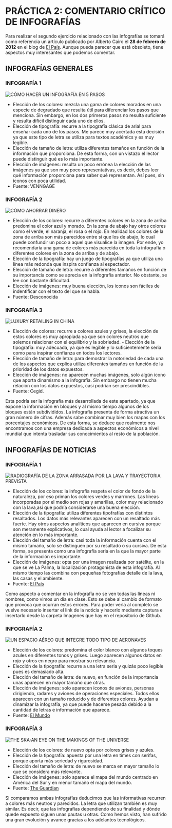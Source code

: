 # PRÁCTICA 2: COMENTARIO CRÍTICO DE INFOGRAFÍAS

Para realizar el segundo ejercicio relacionado con las infografías 
se tomará como referencia un artículo publicado por Alberto Cairo 
el **28 de febrero de 2012** en el blog de [El 
País](https://blogs.elpais.com/periodismo-con-futuro/2012/02/elegirgrafico.html). 
Aunque pueda parecer que está obsoleto, tiene aspectos muy 
interesantes que podemos comentar.

## INFOGRAFÍAS GENERALES

### INFOGRAFÍA 1

![CÓMO HACER UN INFOGRAFÍA EN 5 PASOS](/imagenes/infografiageneral1.png)

- Elección de los colores: mezcla una gama de colores morados en 
una especie de degradado que resulta útil para diferenciar los 
pasos que menciona. Sin embargo, en los dos primeros pasos no 
resulta suficiente y resulta difícil distinguir cada uno de ellos. 
- Elección de tipografía: recurre a la tipografía clásica de arial 
para enseñar cada uno de los pasos. Me parece muy acertada esta 
decisión ya que este tipo de letra se utiliza para textos 
académics y es muy legible. 
- Elección de tamaño de letra: utiliza 
diferentes tamaños en función de la información que proporciona. 
De esta forma, con un vistazo el lector puede distinguir qué es lo 
más importante. 
- Elección de imágenes: resulta un poco errónea 
la elección de las imágenes ya que son muy poco representativas, 
es decir, debes leer qué información proporciona para saber qué 
representan. Así pues, sin iconos con poca utilidad. 
- Fuente: VENNGAGE

### INFOGRAFÍA 2

![CÓMO AHORRAR DINERO](/imagenes/infografiageneral2.png)

- Elección de los colores: recurre a diferentes colores en la zona 
de arriba predomina el color azul y morado. En la zona de abajo 
hay otros colores como el verde, el naranja, el rosa o el rojo. En 
realidad los colores de la zona de arriba son más parecidos entre 
sí que los de abajo, lo cual puede confundir un poco a aquel que 
visualice la imagen. Por ende, yo recomendaría una gama de colores 
más parecida en toda la infografía o diferentes colores en la zona 
de arriba y de abajo. 
- Elección de la tipografía: hay un juego 
de tipografías ya que utiliza una línea más redonda que inspira 
confianza al espectador.
- Elección de tamaño de letra: recurre a 
diferentes tamaños en función de su importancia como se aprecia en 
la infografía anterior. No obstante, se lee con bastante 
dificultad.
- Elección de imágenes: muy buena elección, los iconos 
son fáciles de indentificar con el texto del que se habla.
- Fuente: Desconocida

### INFOGRAFÍA 3

![LUXURY RETAILING IN CHINA](/imagenes/infografiageneral3.png)

- Elección de colores: recurre a colores azules y grises, la 
elección de estos colores es muy apropiada ya que son colores 
neutros que solemos relacionar con el equilibrio y la sobriedad. - 
Elección de la tipografía: muy adecuada, ya que es legible y lo 
suficientemente seria como para inspirar confianza en todos los 
lectores. 
- Elección de tamaño de letra: para demostrar la 
notoriedad de cada una de los aspectos que explica utiliza 
diferentes tamaños en función de la prioridad de los datos 
expuestos. 
- Elección de imágenes: no aparecen muchas imágenes, 
solo algún icono que aporta dinamismo a la infografía. Sin embargo 
no tienen mucha relación con los datos expuestos, casi podrían ser 
prescindibles. 
- Fuente: Cegid.

Esta podría ser la infografía más desarrollada de este apartado, 
ya que expone la información en bloques y al mismo tiempo algunos 
de los bloques están subdivididos. La infografía presenta de forma 
atractiva un gran número de cifras. Además sabe combinar muy bien 
los mapas con los porcentajes económicos. De esta forma, se deduce 
que realmente nos encontramos con una empresa dedicada a aspectos 
económicos a nivel mundial que intenta trasladar sus conocimientos 
al resto de la población.

## INFOGRAFÍAS DE NOTICIAS

### INFOGRAFÍA 1

![RADIOGRAFÍA DE LA ZONA ARRASADA POR LA LAVA Y TRAYECTORIA PREVISTA](/img/https://ep00.epimg.net/infografias/2021/09/volcan/recorrido-lava5/recorrido-lava5-movil2.jpg?v=1589)

- Elección de los colores: la infografía respeta el color de fondo 
de la naturaleza, por eso priman los colores verdes y marrones. 
Las líneas incorporadas por el medio son rojas y amarillas, color 
muy relacionado con la lava,así que podría considerarse una buena 
elección. 
- Elección de la tipografía: utiliza diferentes 
tipofrafías con distintos resaltados. Los datos más relevantes 
aparecen con un resaltado más fuerte. Hay otros aspectos 
analíticos que aparecen en cursiva porque son meramente 
explicativos, lo cual ayuda al lector a focalizar su atención en 
lo más importante. 
- Elección del tamaño de letra: casi toda la 
información cuenta con el mismo tamaño, solo se distinguen por su 
resaltado o su cursiva. De esta forma, se presenta como una 
infografía seria en la que la mayor parte de la información es 
importante. 
- Elección de imágenes: opta por una imagen realizada 
por satélite, en la que se ve La Palma, la localización 
protagonista de esta infografía. Al mismo tiempo las combina con 
pequeñas fotografías detalle de la lava, las casas y el ambiente. 
- Fuente: [El País](https://elpais.com/ciencia/2021-09-20/volcan-de-la-palma-por-donde-se-espera-que-avancen-las-lenguas-de-lava-hacia-el-mar.html)

Como aspecto a comentar en la infografía no se ven todas las líneas ni nombres, como vimos un día en clase. Esto se debe al cambio de formato que provoca que ocurran estos errores. Para poder verla al completo se vuelve necesario insertar el link de la noticia y hacerlo mediante captura e insertarlo desde la carpeta Imagenes que hay en el repositorio de Github.  
 
### INFOGRAFÍA 2

![UN ESPACIO AÉREO QUE INTEGRE TODO TIPO DE AERONAVES](/imagenes/infografianoticia2.png)

- Elección de los colores: predomina el color blanco con algunos 
toques azules en diferentes tonos y grises. Luego aparecen algunos 
datos en rojo y otros en negro para mostrar su relevancia.
- Elección de la tipografía: recurre a una letra seria y quizás poco 
legible pues es demasiado alta. 
- Elección del tamaño de letra: de 
nuevo, en función de la importancia unas aparecen en mayor tamaño 
que otras. 
- Elección de imágenes: solo aparecen iconos de 
aviones, personas dirigiendo, radares y aviones de operaciones 
especiales. Todos ellos aparecen con un tamaño reducido y de 
diferentes colores. Ayudan a dinamizar la infografía, ya que puede 
hacerse pesada debido a la cantidad de letras e información que 
aparece. 
- Fuente: [El Mundo](https://www.elmundo.es/economia/2021/11/09/618967fafdddff90758b45b1.html)

### INFOGRAFÍA 3 

![THE SKA:AN EYE ON THE MAKINGS OF THE UNIVERSE](/imagenes/infografianoticia3.png)

- Elección de los colores: de nuevo opta por colores grises y 
azules.
- Elección de la tipografía: apuesta por una letra en 
times con serifas, porque aporta más seriedad y rigurosidad.
- Elección del tamaño de letra: de nuevo se marca en mayor tamaño lo 
que se considera más relevante. 
- Elección de imágenes: solo aparece el mapa del mundo centrado en América del Sur y en menor 
tamaño el mapa del mundo.
- Fuente: [The Guardian](https://www.theguardian.com/science)

Si comparamos ambas infografías deducimos que las informativas 
recurren a colores más neutros y parecidos. La letra que utilizan 
también es muy similar. Es decir, que las infografías dependiendo 
de su finalidad y dónde quede expuesto siguen unas pautas u otras. 
Como hemos visto, han sufrido una gran evolución y avance gracias 
a los adelantos tecnológicos.



